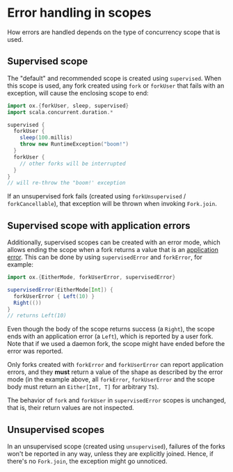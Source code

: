 # Error handling in scopes

How errors are handled depends on the type of concurrency scope that is used.

## Supervised scope

The "default" and recommended scope is created using `supervised`. When this scope is used, any fork created using
`fork` or `forkUser` that fails with an exception, will cause the enclosing scope to end:

```scala mdoc:compile-only
import ox.{forkUser, sleep, supervised}
import scala.concurrent.duration.*

supervised {
  forkUser {
    sleep(100.millis)
    throw new RuntimeException("boom!")  
  }
  forkUser {
    // other forks will be interrupted
  }
}
// will re-throw the "boom!' exception
```

If an unsupervised fork fails (created using `forkUnsupervised` / `forkCancellable`), that exception will be thrown
when invoking `Fork.join`.

## Supervised scope with application errors

Additionally, supervised scopes can be created with an error mode, which allows ending the scope when a fork returns
a value that is an [application error](error-handling.md). This can be done by using `supervisedError` and `forkError`, 
for example:

```scala mdoc:compile-only
import ox.{EitherMode, forkUserError, supervisedError}

supervisedError(EitherMode[Int]) { 
  forkUserError { Left(10) } 
  Right(()) 
}
// returns Left(10)
```

Even though the body of the scope returns success (a `Right`), the scope ends with an application error (a `Left`), 
which is reported by a user fork. Note that if we used a daemon fork, the scope might have ended before the error
was reported.

Only forks created with `forkError` and `forkUserError` can report application errors, and they **must** return a value 
of the shape as described by the error mode (in the example above, all `forkError`, `forkUserError` and the scope body 
must return an `Either[Int, T]` for arbitrary `T`s).

The behavior of `fork` and `forkUser` in `supervisedError` scopes is unchanged, that is, their return values are not
inspected.

## Unsupervised scopes

In an unsupervised scope (created using `unsupervised`), failures of the forks won't be reported in any way, unless they
are explicitly joined. Hence, if there's no `Fork.join`, the exception might go unnoticed.
